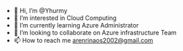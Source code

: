 - 👋 Hi, I’m @Yhurmy
- 👀 I’m interested in Cloud Computing
- 🌱 I’m currently learning Azure Administrator
- 💞️ I’m looking to collaborate on Azure infrastructure Team
- 📫 How to reach me arenrinaos2002@gmail.com

<!---
Yhurmy/Yhurmy is a ✨ special ✨ repository because its `README.md` (this file) appears on your GitHub profile.
You can click the Preview link to take a look at your changes.
--->
